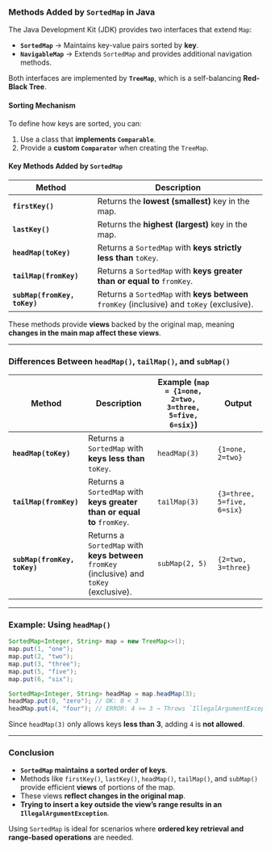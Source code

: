 ###  Methods Added by `SortedMap` in Java

The Java Development Kit (JDK) provides two interfaces that extend `Map`:  
- **`SortedMap`** → Maintains key-value pairs sorted by **key**.  
- **`NavigableMap`** → Extends `SortedMap` and provides additional navigation methods.

Both interfaces are implemented by **`TreeMap`**, which is a self-balancing **Red-Black Tree**.

#### **Sorting Mechanism**
To define how keys are sorted, you can:  
1. Use a class that **implements `Comparable`**.  
2. Provide a **custom `Comparator`** when creating the `TreeMap`.

#### **Key Methods Added by `SortedMap`**
| Method | Description |
|--------|------------|
| **`firstKey()`** | Returns the **lowest (smallest)** key in the map. |
| **`lastKey()`** | Returns the **highest (largest)** key in the map. |
| **`headMap(toKey)`** | Returns a `SortedMap` with **keys strictly less than** `toKey`. |
| **`tailMap(fromKey)`** | Returns a `SortedMap` with **keys greater than or equal to** `fromKey`. |
| **`subMap(fromKey, toKey)`** | Returns a `SortedMap` with **keys between** `fromKey` (inclusive) and `toKey` (exclusive). |

These methods provide **views** backed by the original map, meaning **changes in the main map affect these views**.

---

### **Differences Between `headMap()`, `tailMap()`, and `subMap()`**

| Method | Description | Example (`map = {1=one, 2=two, 3=three, 5=five, 6=six}`) | Output |
|--------|------------|-------------------------------------------------|--------|
| **`headMap(toKey)`** | Returns a `SortedMap` with **keys less than** `toKey`. | `headMap(3)` | `{1=one, 2=two}` |
| **`tailMap(fromKey)`** | Returns a `SortedMap` with **keys greater than or equal to** `fromKey`. | `tailMap(3)` | `{3=three, 5=five, 6=six}` |
| **`subMap(fromKey, toKey)`** | Returns a `SortedMap` with **keys between** `fromKey` (inclusive) and `toKey` (exclusive). | `subMap(2, 5)` | `{2=two, 3=three}` |

---

### **Example: Using `headMap()`**
```java
SortedMap<Integer, String> map = new TreeMap<>();
map.put(1, "one");
map.put(2, "two");
map.put(3, "three");
map.put(5, "five");
map.put(6, "six");

SortedMap<Integer, String> headMap = map.headMap(3);
headMap.put(0, "zero"); // OK: 0 < 3
headMap.put(4, "four"); // ERROR: 4 >= 3 → Throws `IllegalArgumentException`
```
Since `headMap(3)` only allows keys **less than 3**, adding `4` is **not allowed**.

---

### **Conclusion**
- **`SortedMap` maintains a sorted order of keys**.
- Methods like `firstKey()`, `lastKey()`, `headMap()`, `tailMap()`, and `subMap()` provide efficient **views** of portions of the map.
- These views **reflect changes in the original map**.
- **Trying to insert a key outside the view’s range results in an `IllegalArgumentException`**.

Using `SortedMap` is ideal for scenarios where **ordered key retrieval and range-based operations** are needed.
